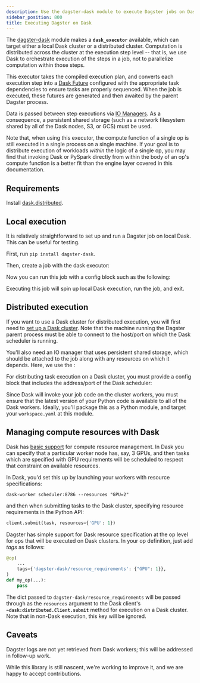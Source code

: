 ```yaml
---
description: Use the dagster-dask module to execute Dagster jobs on Dask clusters.
sidebar_position: 800
title: Executing Dagster on Dask
---
```


The [dagster-dask](https://github.com/dagster-io/dagster/tree/master/python_modules/libraries/dagster-dask) module makes a **`dask_executor`** available, which can target either a local Dask cluster or a distributed cluster. Computation is distributed across the cluster at the execution step level -- that is, we use Dask to orchestrate execution of the steps in a job, not to parallelize computation within those steps.

This executor takes the compiled execution plan, and converts each execution step into a [Dask Future](https://docs.dask.org/en/latest/futures.html) configured with the appropriate task dependencies to ensure tasks are properly sequenced. When the job is executed, these futures are generated and then awaited by the parent Dagster process.

Data is passed between step executions via [IO Managers](/guides/build/io-managers). As a consequence, a persistent shared storage (such as a network filesystem shared by all of the Dask nodes, S3, or GCS) must be used.

Note that, when using this executor, the compute function of a single op is still executed in a single process on a single machine. If your goal is to distribute execution of workloads _within_ the logic of a single op, you may find that invoking Dask or PySpark directly from within the body of an op's compute function is a better fit than the engine layer covered in this documentation.

## Requirements

Install [dask.distributed](https://distributed.readthedocs.io/en/latest/install.html).

## Local execution

It is relatively straightforward to set up and run a Dagster job on local Dask. This can be useful for testing.

First, run `pip install dagster-dask`.

Then, create a job with the dask executor:

<CodeExample
  path="docs_snippets/docs_snippets/deploying/dask_hello_world.py"
  startAfter="start_local_job_marker"
  endBefore="end_local_job_marker"
  title="src/my_project/assets.py"
/>

Now you can run this job with a config block such as the following:

<CodeExample path="docs_snippets/docs_snippets/deploying/dask_hello_world.yaml" />

Executing this job will spin up local Dask execution, run the job, and exit.

## Distributed execution

If you want to use a Dask cluster for distributed execution, you will first need to [set up a Dask cluster](https://distributed.readthedocs.io/en/latest/quickstart.html#setup-dask-distributed-the-hard-way). Note that the machine running the Dagster parent process must be able to connect to the host/port on which the Dask scheduler is running.

You'll also need an IO manager that uses persistent shared storage, which should be attached to the job along with any resources on which it depends. Here, we use the <PyObject section="libraries" module="dagster_aws" object="s3.s3_pickle_io_manager"/>:

<CodeExample
  path="docs_snippets/docs_snippets/deploying/dask_hello_world_distributed.py"
  startAfter="start_distributed_job_marker"
  endBefore="end_distributed_job_marker"
/>

For distributing task execution on a Dask cluster, you must provide a config block that includes the address/port of the Dask scheduler:

<CodeExample path="docs_snippets/docs_snippets/deploying/dask_remote.yaml" />

Since Dask will invoke your job code on the cluster workers, you must ensure that the latest version of your Python code is available to all of the Dask workers. Ideally, you'll package this as a Python module, and target your `workspace.yaml` at this module.

## Managing compute resources with Dask

Dask has [basic support](https://distributed.dask.org/en/latest/resources.html) for compute resource management. In Dask you can specify that a particular worker node has, say, 3 GPUs, and then tasks which are specified with GPU requirements will be scheduled to respect that constraint on available resources.

In Dask, you'd set this up by launching your workers with resource specifications:

```shell
dask-worker scheduler:8786 --resources "GPU=2"
```

and then when submitting tasks to the Dask cluster, specifying resource requirements in the Python API:

```python
client.submit(task, resources={'GPU': 1})
```

Dagster has simple support for Dask resource specification at the op level for ops that will be executed on Dask clusters. In your op definition, just add _tags_ as follows:

```python
@op(
    ...
    tags={'dagster-dask/resource_requirements': {"GPU": 1}},
)
def my_op(...):
    pass
```

The dict passed to `dagster-dask/resource_requirements` will be passed through as the `resources` argument to the Dask client's **`~dask:distributed.Client.submit`** method for execution on a Dask cluster. Note that in non-Dask execution, this key will be ignored.

## Caveats

Dagster logs are not yet retrieved from Dask workers; this will be addressed in follow-up work.

While this library is still nascent, we're working to improve it, and we are happy to accept contributions.

